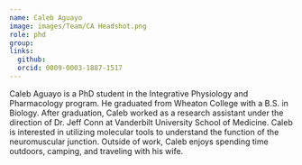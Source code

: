 ```yaml
---
name: Caleb Aguayo
image: images/Team/CA Headshot.png
role: phd
group: 
links:
  github:
  orcid: 0009-0003-1887-1517
---
```


Caleb Aguayo is a PhD student in the Integrative Physiology and Pharmacology program. He graduated from Wheaton College with a B.S. in Biology. After graduation, Caleb worked as a research assistant under the direction of Dr. Jeff Conn at Vanderbilt University School of Medicine. Caleb is interested in utilizing molecular tools to understand the function of the neuromuscular junction. Outside of work, Caleb enjoys spending time outdoors, camping, and traveling with his wife.
